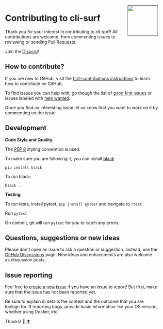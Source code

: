 <a href=""><img src="https://github.com/ryansurf/cli-surf/blob/main/images/wave.png" width="100 " align="right" /></a>

# Contributing to cli-surf

Thank you for your interest in contributing to cli-surf! All contributions are welcome, from commenting issues to reviewing or sending Pull Requests.

Join the [Discord](https://discord.gg/He2UpxRuJP)!

## How to contribute?

If you are new to GitHub, visit the [first-contributions instructions](https://github.com/firstcontributions/first-contributions/blob/master/README.md) to learn how to contribute on GitHub.

To find issues you can help with, go though the list of [good first issues](https://github.com/ryansurf/cli-surf/labels/good%20first%20issue) or issues labeled with [help wanted](https://github.com/ryansurf/cli-surf/labels/help%20wanted).

Once you find an interesting issue let us know that you want to work on it by commenting on the issue.

## Development

**Code Style and Quality**

The [PEP 8](https://realpython.com/python-pep8/) styling convention is used.

To make sure you are following it, you can install [black](https://pypi.org/project/black/)

`pip install black`

To run black:

`black .`

**Testing**

To run tests, install pytest, `pip install pytest` and navigate to `/test`.

Run `pytest`

On commit, git will run `pytest` for you to catch any errors.

## Questions, suggestions or new ideas

Please don't open an issue to ask a question or suggestion. Instead, use the [GitHub Discussions](https://github.com/ryansurf/cli-surf/discussions) page. New ideas and enhacements are also welcome as discussion posts.

## Issue reporting

Feel free to [create a new issue](https://github.com/ryansurf/cli-surf/issues/new) if you have an issue to report! But first, make sure that the issue has not been reported yet.

Be sure to explain in details the context and the outcome that you are lookign for. If reporting bugs, provide basic information like your OS version, whether using Docker, etc.

Thanks! :ocean: :surfer: